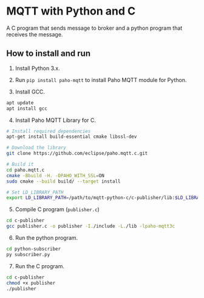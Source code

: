 
# MQTT with Python and C
A C program that sends message to broker and a python program that receives the message.
  

## How to install and run

1. Install Python 3.x.

2. Run `pip install paho-mqtt` to install Paho MQTT module for Python.

3. Install GCC.
```bash
apt update
apt install gcc
```
4. Install Paho MQTT Library for C.
```bash
# Install required dependencies
apt-get install build-essential cmake libssl-dev

# Download the library
git clone https://github.com/eclipse/paho.mqtt.c.git

# Build it
cd paho.mqtt.c
cmake -Bbuild -H. -DPAHO_WITH_SSL=ON
sudo cmake --build build/ --target install

# Set LD_LIBRARY_PATH
export LD_LIBRARY_PATH=/path/to/mqtt-python-c/c-publisher/lib:$LD_LIBRARY_PATH
```

5. Compile C program (`publisher.c`)
```bash
cd c-publisher
gcc publisher.c -o publisher -I./include -L./lib -lpaho-mqtt3c
```

6. Run the python program.
```bash
cd python-subscriber
py subscriber.py
```
7. Run the C program.
```bash
cd c-publisher
chmod +x publisher
./publisher
```

